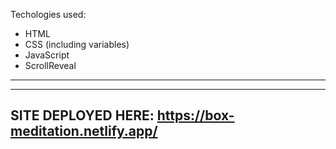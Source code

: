 Techologies used: 
- HTML
- CSS (including variables)
- JavaScript
- ScrollReveal
------------

------------
SITE DEPLOYED HERE: https://box-meditation.netlify.app/
------------